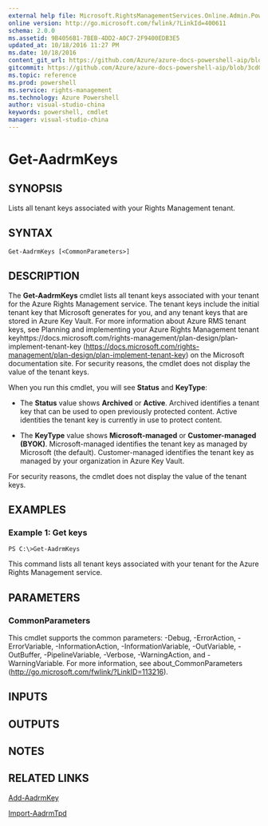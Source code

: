 ```yaml
---
external help file: Microsoft.RightsManagementServices.Online.Admin.PowerShell.dll-Help.xml
online version: http://go.microsoft.com/fwlink/?LinkId=400611
schema: 2.0.0
ms.assetid: 9B4056B1-7BEB-4DD2-A0C7-2F9400EDB3E5
updated_at: 10/18/2016 11:27 PM
ms.date: 10/18/2016
content_git_url: https://github.com/Azure/azure-docs-powershell-aip/blob/master/aip-cmdlets/AADRM/vlatest/Get-AadrmKeys.md
gitcommit: https://github.com/Azure/azure-docs-powershell-aip/blob/3cd0578639ed506752c7be4e6fb9013725a24d6f/aip-cmdlets/AADRM/vlatest/Get-AadrmKeys.md
ms.topic: reference
ms.prod: powershell
ms.service: rights-management
ms.technology: Azure Powershell
author: visual-studio-china
keywords: powershell, cmdlet
manager: visual-studio-china
---
```


# Get-AadrmKeys

## SYNOPSIS
Lists all tenant keys associated with your Rights Management tenant.

## SYNTAX

```
Get-AadrmKeys [<CommonParameters>]
```

## DESCRIPTION
The **Get-AadrmKeys** cmdlet lists all tenant keys associated with your tenant for the Azure Rights Management service.
The tenant keys include the initial tenant key that Microsoft generates for you, and any tenant keys that are stored in Azure Key Vault.
For more information about Azure RMS tenant keys, see Planning and implementing your Azure Rights Management tenant keyhttps://docs.microsoft.com/rights-management/plan-design/plan-implement-tenant-key (https://docs.microsoft.com/rights-management/plan-design/plan-implement-tenant-key) on the Microsoft documentation site.
For security reasons, the cmdlet does not display the value of the tenant keys.

When you run this cmdlet, you will see **Status** and **KeyType**: 

- The **Status** value shows **Archived** or **Active**.
Archived identifies a tenant key that can be used to open previously protected content.
Active identities the tenant key is currently in use to protect content.

- The **KeyType** value shows **Microsoft-managed** or **Customer-managed (BYOK)**.
Microsoft-managed identifies the tenant key as managed by Microsoft (the default).
Customer-managed identifies the tenant key as managed by your organization in Azure Key Vault.

For security reasons, the cmdlet does not display the value of the tenant keys.

## EXAMPLES

### Example 1: Get keys
```
PS C:\>Get-AadrmKeys
```

This command lists all tenant keys associated with your tenant for the Azure Rights Management service.

## PARAMETERS

### CommonParameters
This cmdlet supports the common parameters: -Debug, -ErrorAction, -ErrorVariable, -InformationAction, -InformationVariable, -OutVariable, -OutBuffer, -PipelineVariable, -Verbose, -WarningAction, and -WarningVariable. For more information, see about_CommonParameters (http://go.microsoft.com/fwlink/?LinkID=113216).

## INPUTS

## OUTPUTS

## NOTES

## RELATED LINKS

[Add-AadrmKey](.\Add-AadrmKey.md)

[Import-AadrmTpd](.\Import-AadrmTpd.md)


